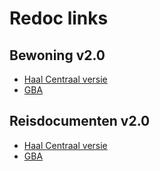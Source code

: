 # Redoc links

## Bewoning v2.0

- [Haal Centraal versie](bewoning-v2)
- [GBA](bewoning-v2-gba)

## Reisdocumenten v2.0

- [Haal Centraal versie](reisdocumenten-v2)
- [GBA](reisdocumenten-v2-gba)
